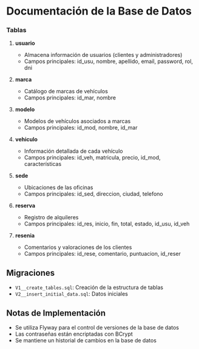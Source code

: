 # Documentación de la Base de Datos

### Tablas

1. **usuario**
   - Almacena información de usuarios (clientes y administradores)
   - Campos principales: id_usu, nombre, apellido, email, password, rol, dni

2. **marca**
   - Catálogo de marcas de vehículos
   - Campos principales: id_mar, nombre

3. **modelo**
   - Modelos de vehículos asociados a marcas
   - Campos principales: id_mod, nombre, id_mar

4. **vehiculo**
   - Información detallada de cada vehículo
   - Campos principales: id_veh, matricula, precio, id_mod, características

5. **sede**
   - Ubicaciones de las oficinas
   - Campos principales: id_sed, direccion, ciudad, telefono

6. **reserva**
   - Registro de alquileres
   - Campos principales: id_res, inicio, fin, total, estado, id_usu, id_veh

7. **resenia**
   - Comentarios y valoraciones de los clientes
   - Campos principales: id_rese, comentario, puntuacion, id_reser

## Migraciones

- `V1__create_tables.sql`: Creación de la estructura de tablas
- `V2__insert_initial_data.sql`: Datos iniciales


## Notas de Implementación

- Se utiliza Flyway para el control de versiones de la base de datos
- Las contraseñas están encriptadas con BCrypt
- Se mantiene un historial de cambios en la base de datos 